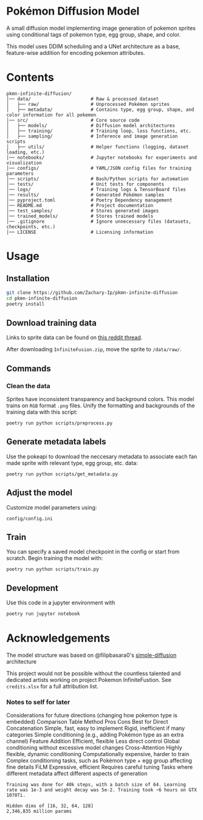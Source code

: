 # Pokémon Diffusion Model

A small diffusion model implementing image generation of pokemon sprites using conditional tags of pokemon type, egg group, shape, and color. 

This model uses DDIM scheduling and a UNet architecture as a base, feature-wise addition for encoding pokemon attributes.

# Contents

```
pkmn-infinite-diffusion/
│── data/                      # Raw & processed dataset
│   ├── raw/                   # Unprocessed Pokémon sprites
│   ├── metadata/              # Contains type, egg group, shape, and color information for all pokemon
│── src/                       # Core source code
│   ├── models/                # Diffusion model architectures
│   ├── training/              # Training loop, loss functions, etc.
│   ├── sampling/              # Inference and image generation scripts
│   ├── utils/                 # Helper functions (logging, dataset loading, etc.)
│── notebooks/                 # Jupyter notebooks for experiments and visualization
│── configs/                   # YAML/JSON config files for training parameters
│── scripts/                   # Bash/Python scripts for automation
│── tests/                     # Unit tests for components
│── logs/                      # Training logs & TensorBoard files
│── results/                   # Generated Pokémon samples
│── pyproject.toml             # Poetry Dependency management
│── README.md                  # Project documentation
│── test_samples/              # Stores generated images
│── trained_models/            # Stores trained models
│── .gitignore                 # Ignore unnecessary files (datasets, checkpoints, etc.)
│── LICENSE                    # Licensing information
```

# Usage

## Installation

```bash
git clone https://github.com/Zachary-Ip/pkmn-infinite-diffusion
cd pkmn-infinite-diffusion
poetry install
```

## Download training data
Links to sprite data can be found on [this reddit thread](https://www.reddit.com/r/PokemonInfiniteFusion/comments/wydpah/game_download_and_other_important_links/).

After downloading `InfiniteFusion.zip`, move the sprite to `/data/raw/`.

## Commands

### Clean the data

Sprites have inconsistent transparency and background colors. This model trains on `RGB` format `.png` files. Unify the formatting and backgrounds of the training data with this script:

`poetry run python scripts/preprocess.py`

## Generate metadata labels

Use the pokeapi to download the neccesary metadata to associate each fan made sprite with relevant type, egg group, etc. data:

`poetry run python scripts/get_metadata.py`

## Adjust the model

Customize model parameters using:

`config/config.ini`

## Train

You can specify a saved model checkpoint in the config or start from scratch. Begin training the model with:

`poetry run python scripts/train.py`


## Development

Use this code in a jupyter environment with 

```bash
poetry run jupyter notebook
```

# Acknowledgements

The model structure was based on @filipbasara0's [simple-diffusion](https://github.com/filipbasara0/simple-diffusion) architecture

This project would not be possible without the countless talented and dedicated artists working on project Pokemon InfiniteFustion. See `credits.xlsx` for a full attribution list. 


### Notes to self for later

Considerations for future directions (changing how pokemon type is embedded)
Comparison Table
Method	Pros	Cons	Best for
Direct Concatenation	Simple, fast, easy to implement	Rigid, inefficient if many categories	Simple conditioning (e.g., adding Pokémon type as an extra channel)
Feature Addition	Efficient, flexible	Less direct control	Global conditioning without excessive model changes
Cross-Attention	Highly flexible, dynamic conditioning	Computationally expensive, harder to train	Complex conditioning tasks, such as Pokémon type + egg group affecting fine details
FiLM	Expressive, efficient	Requires careful tuning	Tasks where different metadata affect different aspects of generation

```
Training was done for 40k steps, with a batch size of 64. Learning rate was 1e-3 and weight decay was 5e-2. Training took ~6 hours on GTX 1070Ti.

Hidden dims of [16, 32, 64, 128]
2,346,835 million params
```